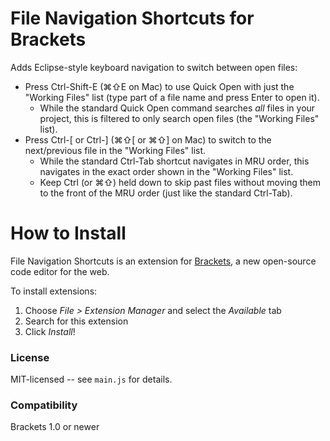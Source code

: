 File Navigation Shortcuts for Brackets
======================================
Adds Eclipse-style keyboard navigation to switch between open files:

* Press Ctrl-Shift-E (⌘⇧E on Mac) to use Quick Open with just the "Working Files" list (type part of a file name and press Enter to open it).
    * While the standard Quick Open command searches _all_ files in your project, this is filtered to only search open files (the "Working Files" list).
* Press Ctrl-[ or Ctrl-] (⌘⇧[ or ⌘⇧] on Mac) to switch to the next/previous file in the "Working Files" list.
    * While the standard Ctrl-Tab shortcut navigates in MRU order, this navigates in the exact order shown in the "Working Files" list.
    * Keep Ctrl (or ⌘⇧) held down to skip past files without moving them to the front of the MRU order (just like the standard Ctrl-Tab).


How to Install
==============
File Navigation Shortcuts is an extension for [Brackets](https://github.com/adobe/brackets/), a new open-source code editor for the web.

To install extensions:

1. Choose _File > Extension Manager_ and select the _Available_ tab
2. Search for this extension
3. Click _Install_!


### License
MIT-licensed -- see `main.js` for details.

### Compatibility
Brackets 1.0 or newer